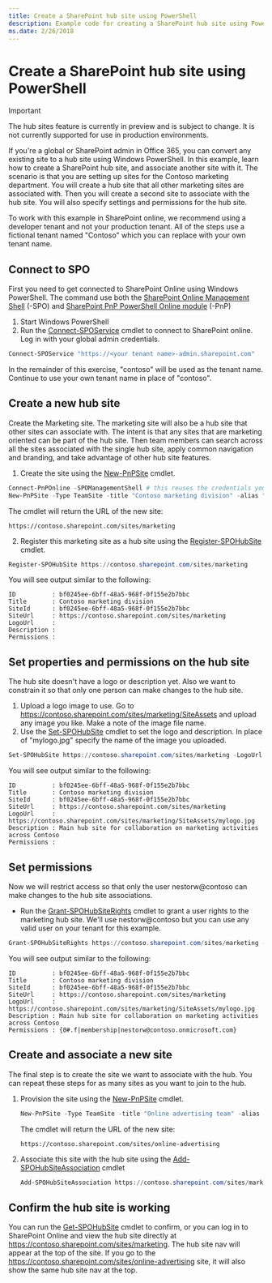 ```yaml
---
title: Create a SharePoint hub site using PowerShell
description: Example code for creating a SharePoint hub site using PowerShell
ms.date: 2/26/2018
---
```


# Create a SharePoint hub site using PowerShell

> [!IMPORTANT]
> The hub sites feature is currently in preview and is subject to change. It is not currently supported for use in production environments.

If you're a global or SharePoint admin in Office 365, you can convert any existing site to a hub site using Windows PowerShell. In this example, learn how to create a SharePoint hub site, and associate another site with it. The scenario is that you are setting up sites for the Contoso marketing department. You will create a hub site that all other marketing sites are associated with. Then you will create a second site to associate with the hub site. You will also specify settings and permissions for the hub site.

To work with this example in SharePoint online, we recommend using a developer tenant and not your production tenant. All of the steps use a fictional tenant named "Contoso" which you can replace with your own tenant name.

## Connect to SPO

First you need to get connected to SharePoint Online using Windows PowerShell. The command use both the [SharePoint Online Management Shell](https://www.microsoft.com/en-us/download/details.aspx?id=35588) (-SPO) and [SharePoint PnP PowerShell Online module](https://www.powershellgallery.com/packages/SharePointPnPPowerShellOnline) (-PnP)

1. Start Windows PowerShell
2. Run the [Connect-SPOService](https://docs.microsoft.com/en-us/powershell/module/sharepoint-pnp/connect-sposervice) cmdlet to connect to SharePoint online. Log in with your global admin credentials.

```PowerShell
Connect-SPOService "https://<your tenant name>-admin.sharepoint.com"
```

In the remainder of this exercise, "contoso" will be used as the tenant name. Continue to use your own tenant name in place of "contoso".

## Create a new hub site

Create the Marketing site. The marketing site will also be a hub site that other sites can associate with. The intent is that any sites that are marketing oriented can be part of the hub site. Then team members can search across all the sites associated with the single hub site, apply common navigation and branding, and take advantage of other hub site features.

1. Create the site using the [New-PnPSite](https://docs.microsoft.com/en-us/powershell/module/sharepoint-pnp/new-pnpsite) cmdlet.

```PowerShell
Connect-PnPOnline -SPOManagementShell # this reuses the credentials you logged in with Connect-SPOService
New-PnPSite -Type TeamSite -title "Contoso marketing division" -alias "marketing" -Description "Main site for collaboration for marketing teams at Contoso"
```

The cmdlet will return the URL of the new site:

```
https://contoso.sharepoint.com/sites/marketing
```

2. Register this marketing site as a hub site using the [Register-SPOHubSite](https://docs.microsoft.com/en-us/powershell/module/sharepoint-online/register-spohubsite.md) cmdlet.

```PowerShell
Register-SPOHubSite https://contoso.sharepoint.com/sites/marketing
```

You will see output similar to the following:

```
ID          : bf0245ee-6bff-48a5-968f-0f155e2b7bbc
Title       : Contoso marketing division
SiteId      : bf0245ee-6bff-48a5-968f-0f155e2b7bbc
SiteUrl     : https://contoso.sharepoint.com/sites/marketing
LogoUrl     :
Description :
Permissions :
```

## Set properties and permissions on the hub site

The hub site doesn't have a logo or description yet. Also we want to constrain it so that only one person can make changes to the hub site. 

1. Upload a logo image to use. Go to https://contoso.sharepoint.com/sites/marketing/SiteAssets and upload any image you like. Make a note of the image file name.
2. Use the [Set-SPOHubSite](https://docs.microsoft.com/en-us/powershell/module/sharepoint-online/set-spohubsite) cmdlet to set the logo and description. In place of "mylogo.jpg" specify the name of the image you uploaded.

```PowerShell
Set-SPOHubSite https://contoso.sharepoint.com/sites/marketing -LogoUrl https://contoso.sharepoint.com/marketing/SiteAssets/mylogo.jpg -Description "Main hub site for collaboration on marketing activities across Contoso"
```

You will see output similar to the following:

```
ID          : bf0245ee-6bff-48a5-968f-0f155e2b7bbc
Title       : Contoso marketing division
SiteId      : bf0245ee-6bff-48a5-968f-0f155e2b7bbc
SiteUrl     : https://contoso.sharepoint.com/sites/marketing
LogoUrl     : https://contoso.sharepoint.com/sites/marketing/SiteAssets/mylogo.jpg
Description : Main hub site for collaboration on marketing activities across Contoso
Permissions :
```

## Set permissions

Now we will restrict access so that only the user nestorw@contoso can make changes to the hub site associations.

- Run the [Grant-SPOHubSiteRights](https://docs.microsoft.com/en-us/powershell/module/sharepoint-online/grant-spohubsiterights) cmdlet to grant a user rights to the marketing hub site. We'll use nestorw@contoso but you can use any valid user on your tenant for this example.

```PowerShell
Grant-SPOHubSiteRights https://contoso.sharepoint.com/sites/marketing -Principals "nestorw@contoso" -Rights Join
```

You will see output similar to the following:

```
ID          : bf0245ee-6bff-48a5-968f-0f155e2b7bbc
Title       : Contoso marketing division
SiteId      : bf0245ee-6bff-48a5-968f-0f155e2b7bbc
SiteUrl     : https://contoso.sharepoint.com/sites/marketing
LogoUrl     : https://contoso.sharepoint.com/sites/marketing/SiteAssets/mylogo.jpg
Description : Main hub site for collaboration on marketing activities across Contoso
Permissions : {0#.f|membership|nestorw@contoso.onmicrosoft.com}
```

## Create and associate a new site

The final step is to create the site we want to associate with the hub. You can repeat these steps for as many sites as you want to join to the hub.

1. Provision the site using the [New-PnPSite](https://docs.microsoft.com/en-us/powershell/module/sharepoint-pnp/new-pnpsite) cmdlet.
    
    ```PowerShell
    New-PnPSite -Type TeamSite -title "Online advertising team" -alias "online-advertising" -Description "For collaboration on online advertising resources"
    ```
    
    The cmdlet will return the URL of the new site:
    
    ```
    https://contoso.sharepoint.com/sites/online-advertising
    ```
    
2. Associate this site with the hub site using the [Add-SPOHubSiteAssociation](https://docs.microsoft.com/en-us/powershell/module/sharepoint-online/add-spohubsiteassociation) cmdlet
    
    ```PowerShell
    Add-SPOHubSiteAssociation https://contoso.sharepoint.com/sites/marketing -HubSite https://contoso.sharepoint.com/sites/online-advertising
    ```

## Confirm the hub site is working

You can run the [Get-SPOHubSite](https://docs.microsoft.com/en-us/powershell/module/sharepoint-online/get-spohubsite) cmdlet to confirm, or you can log in to SharePoint Online and view the hub site directly at https://contoso.sharepoint.com/sites/marketing. The hub site nav will appear at the top of the site. If you go to the https://contoso.sharepoint.com/sites/online-advertising site, it will also show the same hub site nav at the top.
